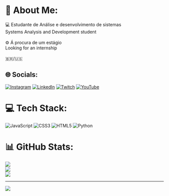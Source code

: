# 💫 About Me:
💻 Estudante de Análise e desenvolvimento de sistemas<br>      Systems Analysis and Development student<br><br>⚙ Á procura de um estágio<br>    Looking for an internship<br><br>🇧🇷/🇺🇸<br>


## 🌐 Socials:
[![Instagram](https://img.shields.io/badge/Instagram-%23E4405F.svg?logo=Instagram&logoColor=white)](https://instagram.com/corllectovinicius) [![LinkedIn](https://img.shields.io/badge/LinkedIn-%230077B5.svg?logo=linkedin&logoColor=white)](https://linkedin.com/in/vinicius-corllecto-664279268) [![Twitch](https://img.shields.io/badge/Twitch-%239146FF.svg?logo=Twitch&logoColor=white)](https://twitch.tv/onorezin) [![YouTube](https://img.shields.io/badge/YouTube-%23FF0000.svg?logo=YouTube&logoColor=white)](https://youtube.com/@@viniciuscorllecto2279) 

# 💻 Tech Stack:
![JavaScript](https://img.shields.io/badge/javascript-%23323330.svg?style=for-the-badge&logo=javascript&logoColor=%23F7DF1E) ![CSS3](https://img.shields.io/badge/css3-%231572B6.svg?style=for-the-badge&logo=css3&logoColor=white) ![HTML5](https://img.shields.io/badge/html5-%23E34F26.svg?style=for-the-badge&logo=html5&logoColor=white) ![Python](https://img.shields.io/badge/python-3670A0?style=for-the-badge&logo=python&logoColor=ffdd54)
# 📊 GitHub Stats:
![](https://github-readme-stats.vercel.app/api?username=ViniciusCorllecto&theme=dark&hide_border=false&include_all_commits=false&count_private=false)<br/>
![](https://github-readme-streak-stats.herokuapp.com/?user=ViniciusCorllecto&theme=dark&hide_border=false)<br/>
![](https://github-readme-stats.vercel.app/api/top-langs/?username=ViniciusCorllecto&theme=dark&hide_border=false&include_all_commits=false&count_private=false&layout=compact)

---
[![](https://visitcount.itsvg.in/api?id=ViniciusCorllecto&icon=0&color=0)](https://visitcount.itsvg.in)

<!-- Proudly created with GPRM ( https://gprm.itsvg.in ) -->